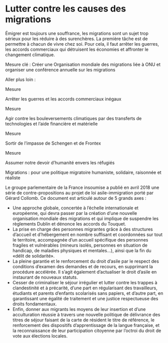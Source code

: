 # Lutter contre les causes des migrations

<div class="admonition note">

Émigrer est toujours une souffrance, les migrations sont un sujet trop
sérieux pour les réduire à des surenchères. La première tâche est de
permettre à chacun de vivre chez soi. Pour cela, il faut arrêter les
guerres, les accords commerciaux qui détruisent les économies et
affronter le changement climatique.

</div>

Mesure clé : Créer une Organisation mondiale des migrations liée à ONU
et organiser une conférence annuelle sur les migrations

Aller plus loin :

<div class="admonition">

Mesure

Arrêter les guerres et les accords commerciaux inégaux

</div>

<div class="admonition">

Mesure

Agir contre les bouleversements climatiques par des transferts de
technologies et l’aide financière et matérielle

</div>

<div class="admonition">

Mesure

Sortir de l’impasse de Schengen et de Frontex

</div>

<div class="admonition">

Mesure

Assumer notre devoir d’humanité envers les réfugiés

</div>

<div class="admonition note">

Migrations : pour une politique migratoire humaniste, solidaire,
raisonnée et réaliste

Le groupe parlementaire de la France insoumise a publié en avril 2018
une série de contre-propositions au projet de loi asile-immigration
porté par Gérard Collomb. Ce document est articulé autour de 5 grands
axes :

-   Une approche globale, concertée à l’échelle internationale et
    européenne, qui devra passer par la création d’une nouvelle
    organisation mondiale des migrations et qui implique de suspendre
    les règlements Dublin et dénonce les accords du Touquet.
-   La prise en charge des personnes migrantes grâce à des structures
    d’accueil et d’hébergement en nombre suffisant et coordonnées sur
    tout le territoire, accompagnée d’un accueil spécifique des
    personnes fragiles et vulnérables (mineurs isolés, personnes en
    situation de handicap, de maladies physiques et mentales…), ainsi
    que la fin du «délit de solidarité».
-   La pleine garantie et le renforcement du droit d’asile par le
    respect des conditions d’examen des demandes et de recours, en
    supprimant la procédure accélérée. Il s’agit également d’actualiser
    le droit d’asile en instaurant de nouveaux statuts.
-   Cesser de criminaliser le séjour irrégulier et lutter contre les
    trappes à clandestinité et à précarité, d’une part en régularisant
    des travailleurs, étudiants et parents d’enfants scolarisés sans
    papiers, et d’autre part, en garantissant une égalité de traitement
    et une justice respectueuse des droits fondamentaux.
-   Enfin, donner aux migrants les moyens de leur insertion et d’une
    acculturation réussie à travers une nouvelle politique de délivrance
    des titres de séjour faisant de la carte de résident le titre de
    référence, le renforcement des dispositifs d’apprentissage de la
    langue française, et la reconnaissance de leur participation
    citoyenne par l’octroi du droit de vote aux élections locales.

</div>
